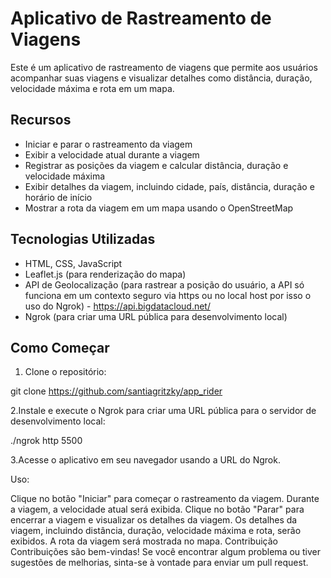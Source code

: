 # Aplicativo de Rastreamento de Viagens

Este é um aplicativo de rastreamento de viagens que permite aos usuários acompanhar suas viagens e visualizar detalhes como distância, duração, velocidade máxima e rota em um mapa.

## Recursos

- Iniciar e parar o rastreamento da viagem
- Exibir a velocidade atual durante a viagem
- Registrar as posições da viagem e calcular distância, duração e velocidade máxima
- Exibir detalhes da viagem, incluindo cidade, país, distância, duração e horário de início
- Mostrar a rota da viagem em um mapa usando o OpenStreetMap

## Tecnologias Utilizadas

- HTML, CSS, JavaScript
- Leaflet.js (para renderização do mapa)
- API de Geolocalização (para rastrear a posição do usuário, a API só funciona em um contexto seguro via https ou no local host por isso o uso do Ngrok) - https://api.bigdatacloud.net/
- Ngrok (para criar uma URL pública para desenvolvimento local)

## Como Começar

1. Clone o repositório:

git clone https://github.com/santiagritzky/app_rider

2.Instale e execute o Ngrok para criar uma URL pública para o servidor de desenvolvimento local:

./ngrok http 5500

3.Acesse o aplicativo em seu navegador usando a URL do Ngrok.

Uso:

Clique no botão "Iniciar" para começar o rastreamento da viagem.
Durante a viagem, a velocidade atual será exibida.
Clique no botão "Parar" para encerrar a viagem e visualizar os detalhes da viagem.
Os detalhes da viagem, incluindo distância, duração, velocidade máxima e rota, serão exibidos.
A rota da viagem será mostrada no mapa.
Contribuição
Contribuições são bem-vindas! Se você encontrar algum problema ou tiver sugestões de melhorias, sinta-se à vontade para enviar um pull request.
